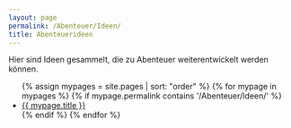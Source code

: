 ```yaml
---
layout: page
permalink: /Abenteuer/Ideen/
title: Abenteuerideen
---
```


Hier sind Ideen gesammelt, die zu Abenteuer weiterentwickelt werden können.

<ul>
  {% assign mypages = site.pages | sort: "order" %}
    {% for mypage in mypages %}
        {% if mypage.permalink contains '/Abenteuer/Ideen/' %}
            <li><a href="{{ site.baseurl }}{{ mypage.url }}">{{ mypage.title }}</a></li>
        {% endif %}
    {% endfor %}
</ul>
